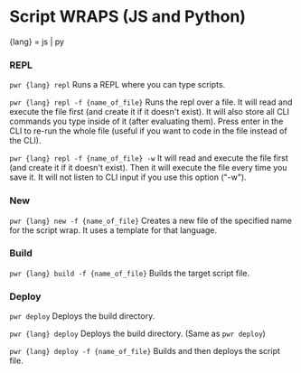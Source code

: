 # Script WRAPS (JS and Python)
{lang} = js | py

### REPL
`pwr {lang} repl`
Runs a REPL where you can type scripts.

`pwr {lang} repl -f {name_of_file}`
Runs the repl over a file.
It will read and execute the file first (and create it if it doesn't exist).
It will also store all CLI commands you type inside of it (after evaluating them).
Press enter in the CLI to re-run the whole file (useful if you want to code in the file instead of the CLI).

`pwr {lang} repl -f {name_of_file} -w`
It will read and execute the file first (and create it if it doesn't exist).
Then it will execute the file every time you save it.
It will not listen to CLI input if you use this option ("-w").

### New 
`pwr {lang} new -f {name_of_file}`
Creates a new file of the specified name for the script wrap.
It uses a template for that language.

### Build
`pwr {lang} build -f {name_of_file}`
Builds the target script file.

### Deploy
`pwr deploy`
Deploys the build directory.

`pwr {lang} deploy`
Deploys the build directory. (Same as `pwr deploy`)

`pwr {lang} deploy -f {name_of_file}`
Builds and then deploys the script file.
